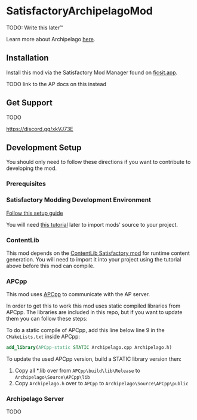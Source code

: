 # SatisfactoryArchipelagoMod

TODO: Write this later™

Learn more about Archipelago [here](https://archipelago.gg/).

## Installation

Install this mod via the Satisfactory Mod Manager found on [ficsit.app](https://ficsit.app/mod/Archipelago).

TODO link to the AP docs on this instead

## Get Support

TODO

<https://discord.gg/xkVJ73E>

## Development Setup

You should only need to follow these directions if you want to contribute to developing the mod.

### Prerequisites

### Satisfactory Modding Development Environment

[Follow this setup guide](https://docs.ficsit.app/satisfactory-modding/latest/Development/BeginnersGuide/index.html)

You will need [this tutorial](https://docs.ficsit.app/satisfactory-modding/latest/Development/BeginnersGuide/ImportingAnotherMod.html) later to import mods' source to your project.

### ContentLib

This mod depends on the [ContentLib Satisfactory mod](https://github.com/Nogg-aholic/ContentLib) for runtime content generation.
You will need to import it into your project using the tutorial above before this mod can compile.

### APCpp

This mod uses [APCpp](https://github.com/N00byKing/APCpp) to communicate with the AP server.

In order to get this to work this mod uses static compiled libraries from APCpp.
The libraries are included in this repo, but if you want to update them you can follow these steps:

To do a static compile of APCpp, add this line below line 9 in the `CMakeLists.txt` inside APCpp:

```cmake
add_library(APCpp-static STATIC Archipelago.cpp Archipelago.h)
```

To update the used APCpp version, build a STATIC library version then:

1. Copy all *.lib over from `APCpp\build\lib\Release` to `Archipelago\Source\APCpp\lib`
2. Copy `Archipelago.h` over to `APCpp` to `Archipelago\Source\APCpp\public`

### Archipelago Server

TODO
